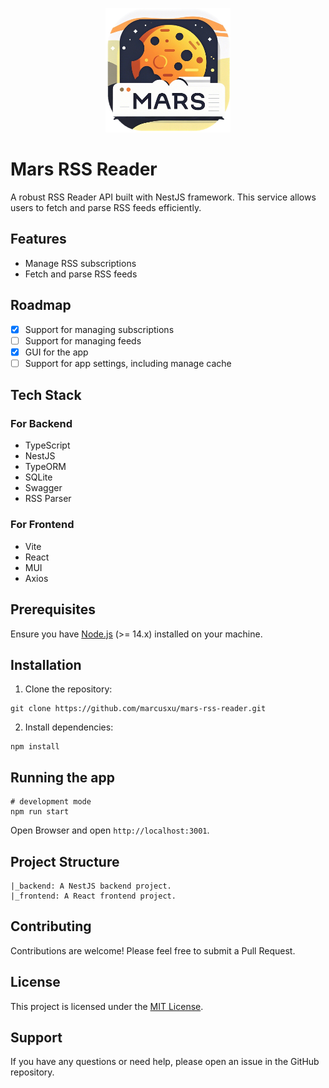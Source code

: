 <p align="center">
  <img src="assets/logo.png" alt="Mars RSS Reader Logo" width="200">
</p>

# Mars RSS Reader

A robust RSS Reader API built with NestJS framework. This service allows users to fetch and parse RSS feeds efficiently.

## Features

- Manage RSS subscriptions
- Fetch and parse RSS feeds

## Roadmap

- [x] Support for managing subscriptions
- [ ] Support for managing feeds
- [x] GUI for the app
- [ ] Support for app settings, including manage cache

## Tech Stack

### For Backend

- TypeScript
- NestJS
- TypeORM
- SQLite
- Swagger
- RSS Parser

### For Frontend

- Vite
- React
- MUI
- Axios

## Prerequisites

Ensure you have [Node.js](https://nodejs.org/) (>= 14.x) installed on your machine.

## Installation

1. Clone the repository:

```shell
git clone https://github.com/marcusxu/mars-rss-reader.git
```

2. Install dependencies:

```shell
npm install
```

## Running the app

```shell
# development mode
npm run start
```

Open Browser and open `http://localhost:3001`.

## Project Structure

```
|_backend: A NestJS backend project.
|_frontend: A React frontend project.

```

## Contributing

Contributions are welcome! Please feel free to submit a Pull Request.

## License

This project is licensed under the [MIT License](https://opensource.org/license/mit).

## Support

If you have any questions or need help, please open an issue in the GitHub repository.
